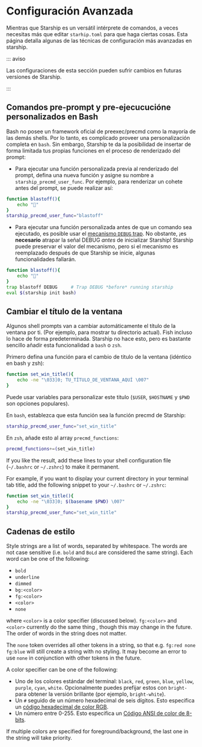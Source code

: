 # Configuración Avanzada

Mientras que Starship es un versátil intérprete de comandos, a veces necesitas más que editar `starhip.toml` para que haga ciertas cosas. Esta página detalla algunas de las técnicas de configuración más avanzadas en starship.

::: aviso

Las configuraciones de esta sección pueden sufrir cambios en futuras versiones de Starship.

:::

## Comandos pre-prompt y pre-ejecucucióne personalizados en Bash

Bash no posee un framework oficial de preexec/precmd como la mayoría de las demás shells. Por lo tanto, es complicado proveer una personalización completa en `bash`. Sin embargo, Starship te da la posibilidad de insertar de forma limitada tus propias funciones en el proceso de renderizado del prompt:

- Para ejecutar una función personalizada previa al renderizado del prompt, defina una nueva función y asigne su nombre a `starship_precmd_user_func`. Por ejemplo, para renderizar un cohete antes del prompt, se puede realizar así:

```bash
function blastoff(){
    echo "🚀"
}
starship_precmd_user_func="blastoff"
```

- Para ejecutar una función personalizada antes de que un comando sea ejecutado, es posible usar el [mecanismo `DEBUG` trap](https://jichu4n.com/posts/debug-trap-and-prompt_command-in-bash/). No obstante, ¡es **necesario** atrapar la señal DEBUG *antes* de inicializar Starship! Starship puede preservar el valor del mecanismo, pero si el mecanismo es reemplazado después de que Starship se inicie, algunas funcionalidades fallarán.

```bash
function blastoff(){
    echo "🚀"
}
trap blastoff DEBUG     # Trap DEBUG *before* running starship
eval $(starship init bash)
```

## Cambiar el título de la ventana

Algunos shell prompts van a cambiar automáticamente el título de la ventana por ti. (Por ejemplo, para mostrar tu directorio actual). Fish incluso lo hace de forma predeterminada. Starship no hace esto, pero es bastante sencillo añadir esta funcionalidad a `bash` o `zsh`.

Primero defina una función para el cambio de titulo de la ventana (idéntico en bash y zsh):

```bash
function set_win_title(){
    echo -ne "\033]0; TU_TÍTULO_DE_VENTANA_AQUÍ \007"
}
```

Puede usar variables para personalizar este titulo (`$USER`, `$HOSTNAME` y `$PWD` son opciones populares).

En `bash`, establezca que esta función sea la función precmd de Starship:

```bash
starship_precmd_user_func="set_win_title"
```

En `zsh`, añade esto al array `precmd_functions`:

```bash
precmd_functions+=(set_win_title)
```

If you like the result, add these lines to your shell configuration file (`~/.bashrc` or `~/.zshrc`) to make it permanent.

For example, if you want to display your current directory in your terminal tab title, add the following snippet to your `~/.bashrc` or `~/.zshrc`:

```bash
function set_win_title(){
    echo -ne "\033]0; $(basename $PWD) \007"
}
starship_precmd_user_func="set_win_title"
```

## Cadenas de estilo

Style strings are a list of words, separated by whitespace. The words are not case sensitive (i.e. `bold` and `BoLd` are considered the same string). Each word can be one of the following:

  - `bold`
  - `underline`
  - `dimmed`
  - `bg:<color>`
  - `fg:<color>`
  - `<color>`
  - `none`

where `<color>` is a color specifier (discussed below). `fg:<color>` and `<color>` currently do the same thing , though this may change in the future. The order of words in the string does not matter.

The `none` token overrides all other tokens in a string, so that e.g. `fg:red none fg:blue` will still create a string with no styling. It may become an error to use `none` in conjunction with other tokens in the future.

A color specifier can be one of the following:

 - Uno de los colores estándar del terminal: `black`, `red`, `green`, `blue`, `yellow`, `purple`, `cyan`, `white`. Opcionalmente puedes prefijar estos con `bright-` para obtener la versión brillante (por ejemplo, `bright-white`).
 - Un `#` seguido de un número hexadecimal de seis dígitos. Esto especifica un [código hexadecimal de color RGB](https://www.w3schools.com/colors/colors_hexadecimal.asp).
 - Un número entre 0-255. Esto especifica un [Código ANSI de color de 8-bits](https://i.stack.imgur.com/KTSQa.png).

If multiple colors are specified for foreground/background, the last one in the string will take priority.
